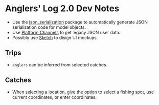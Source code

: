 Anglers' Log 2.0 Dev Notes
==========================

* Use the [json_serialization](https://flutter.io/json/#code-generation) package to automatically generate JSON serialization code for model objects.
* Use [Platform Channels](https://flutter.io/platform-channels/) to get legacy JSON user data.
* Possibly use [Sketch](https://www.sketchapp.com/) to disign UI mockups.

## Trips
* `anglers` can be inferred from selected catches.

## Catches
* When selecting a location, give the option to select a fishing spot, use current coordinates, or enter coordinates.